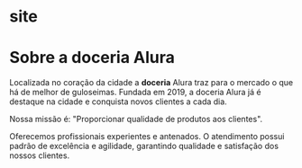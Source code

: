 # site

<h1>Sobre a doceria Alura</h1>

Localizada no coração da cidade a <strong>doceria</strong> Alura traz para o mercado o que há de melhor de guloseimas. Fundada em 2019, a doceria Alura já é destaque na cidade e conquista novos clientes a cada dia.

Nossa missão é: "Proporcionar qualidade de produtos aos clientes".

Oferecemos profissionais experientes e antenados. O atendimento possui padrão de excelência e agilidade, garantindo qualidade e satisfação dos nossos clientes.
